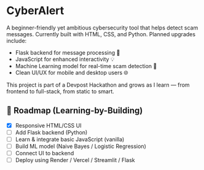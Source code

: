 # CyberAlert
A beginner-friendly yet ambitious cybersecurity tool that helps detect scam messages. Currently built with HTML, CSS, and Python. Planned upgrades include:

- Flask backend for message processing 🔁
- JavaScript for enhanced interactivity 💡
- Machine Learning model for real-time scam detection 🧠
- Clean UI/UX for mobile and desktop users 🌐

This project is part of a Devpost Hackathon and grows as I learn — from frontend to full-stack, from static to smart.
## 🔭 Roadmap (Learning-by-Building)
- [x] Responsive HTML/CSS UI
- [ ] Add Flask backend (Python)
- [ ] Learn & integrate basic JavaScript (vanilla)
- [ ] Build ML model (Naive Bayes / Logistic Regression)
- [ ] Connect UI to backend
- [ ] Deploy using Render / Vercel / Streamlit / Flask
